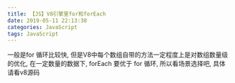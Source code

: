 ```yaml
---
title: 【JS】V8引擎里for和forEach
date: 2019-05-11 22:13:30
categories: JavaScript
tags: JavaScript
---
```



一般是for 循环比较快,  但是V8中每个数组自带的方法一定程度上是对数组数量级的优化, 在一定数量的数据下, forEach 要优于 for 循环, 所以看场景选择吧, 具体请看v8源码














